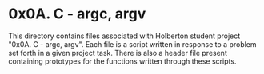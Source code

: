 # 0x0A. C - argc, argv
This directory contains files associated with Holberton student project "0x0A. C - argc, argv". Each file is a script written in response to a problem set forth in a given project task. There is also a header file present containing prototypes for the functions written through these scripts.
